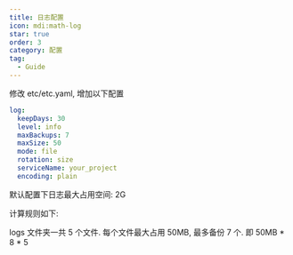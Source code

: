 ```yaml
---
title: 日志配置
icon: mdi:math-log
star: true
order: 3
category: 配置
tag:
  - Guide
---
```


修改 etc/etc.yaml, 增加以下配置

```yaml
log:
  keepDays: 30
  level: info
  maxBackups: 7
  maxSize: 50
  mode: file
  rotation: size
  serviceName: your_project
  encoding: plain
```

默认配置下日志最大占用空间: 2G

计算规则如下: 

logs 文件夹一共 5 个文件. 每个文件最大占用 50MB, 最多备份 7 个. 即 50MB * 8 * 5